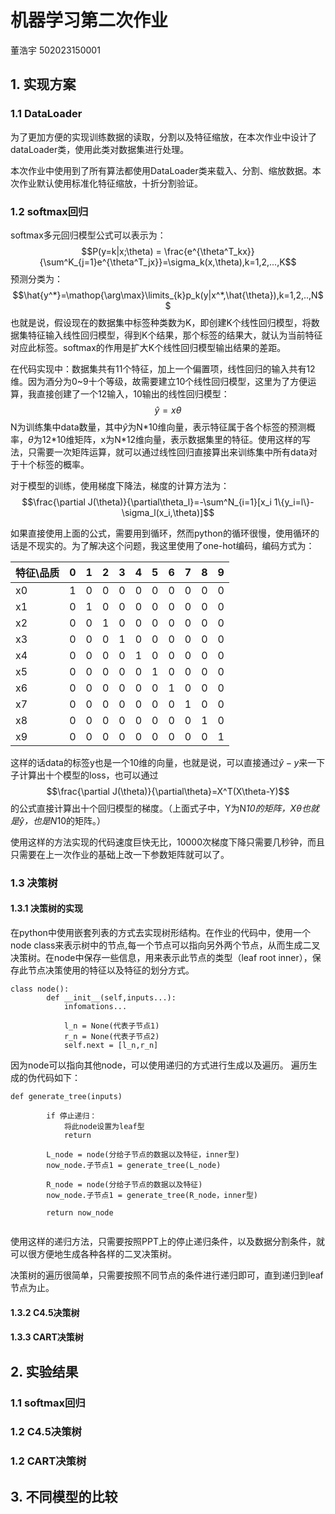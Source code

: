 # 机器学习第二次作业
董浩宇 502023150001

##  1. 实现方案
### 1.1 DataLoader
为了更加方便的实现训练数据的读取，分割以及特征缩放，在本次作业中设计了dataLoader类，使用此类对数据集进行处理。

本次作业中使用到了所有算法都使用DataLoader类来载入、分割、缩放数据。本次作业默认使用标准化特征缩放，十折分割验证。

### 1.2 softmax回归
softmax多元回归模型公式可以表示为：
$$P(y=k|x;\theta) = \frac{e^{\theta^T_kx}}{\sum^K_{j=1}e^{\theta^T_jx}}=\sigma_k(x,\theta),k=1,2,...,K$$
预测分类为：
$$\hat{y^*}=\mathop{\arg\max}\limits_{k}p_k(y|x^*,\hat{\theta}),k=1,2,..,N$$
也就是说，假设现在的数据集中标签种类数为K，即创建K个线性回归模型，将数据集特征输入线性回归模型，得到K个结果，那个标签的结果大，就认为当前特征对应此标签。softmax的作用是扩大K个线性回归模型输出结果的差距。

在代码实现中：数据集共有11个特征，加上一个偏置项，线性回归的输入共有12维。因为酒分为0~9十个等级，故需要建立10个线性回归模型，这里为了方便运算，我直接创建了一个12输入，10输出的线性回归模型：
$$\hat{y} = x \theta $$
N为训练集中data数量，其中$\hat{y}$为N*10维向量，表示特征属于各个标签的预测概率，$\theta$为12\*10维矩阵，x为N\*12维向量，表示数据集里的特征。使用这样的写法，只需要一次矩阵运算，就可以通过线性回归直接算出来训练集中所有data对于十个标签的概率。

对于模型的训练，使用梯度下降法，梯度的计算方法为：
$$\frac{\partial J(\theta)}{\partial\theta_l}=-\sum^N_{i=1}[x_i 1\{y_i=l\}-\sigma_l(x_i,\theta)]$$

如果直接使用上面的公式，需要用到循环，然而python的循环很慢，使用循环的话是不现实的。为了解决这个问题，我这里使用了one-hot编码，编码方式为：

|   特征\品质   | 0  | 1  |2|3|4|5|6|7|8|9|
|  ----   | ----  | ----  |---- |---- |---- |---- |---- |---- |---- |---- |
| x0  | 1 | 0 | 0|0 |0 |0 |0 |0 |0 |0 |0 |0 |
| x1  | 0 | 1 |0 |0 |0 |0 |0 |0 |0 |0 |0 |
| x2  | 0 | 0 | 1|0 |0 |0 |0 |0 |0 |0 |0 |
| x3  | 0 | 0 |0|1 |0 |0 |0 |0 |0 |0 |0 |
| x4  | 0 | 0 |0 |0 |1 |0 |0 |0 |0 |0 |0 |
| x5  | 0 | 0 | 0|0 |0 |1 |0 |0 |0 |0 |0 |
| x6  | 0 | 0 |0|0 |0 |0 |1 |0 |0 |0 |0 |
| x7  | 0 | 0 |0 |0 |0 |0 |0 |1 |0 |0 |0 |
| x8  | 0 |0 | 0|0 |0 |0 |0 |0 |1 |0 |0 |
| x9  | 0 | 0 |0|0 |0 |0 |0 |0 |0 |1 |0 |0 |

这样的话data的标签y也是一个10维的向量，也就是说，可以直接通过$\hat{y}-y$来一下子计算出十个模型的loss，也可以通过
$$\frac{\partial J(\theta)}{\partial\theta}=X^T(X\theta-Y)$$
的公式直接计算出十个回归模型的梯度。（上面式子中，Y为N*10的矩阵，$X\theta$也就是$\hat{y}$，也是N*10的矩阵。）

使用这样的方法实现的代码速度巨快无比，10000次梯度下降只需要几秒钟，而且只需要在上一次作业的基础上改一下参数矩阵就可以了。

### 1.3 决策树
#### 1.3.1 决策树的实现
在python中使用嵌套列表的方式去实现树形结构。在作业的代码中，使用一个node class来表示树中的节点,每一个节点可以指向另外两个节点，从而生成二叉决策树。在node中保存一些信息，用来表示此节点的类型（leaf root inner），保存此节点决策使用的特征以及特征的划分方式。

```
class node():
        def __init__(self,inputs...):
            infomations...

            l_n = None(代表子节点1)
            r_n = None(代表子节点2)
            self.next = [l_n,r_n]
```
因为node可以指向其他node，可以使用递归的方式进行生成以及遍历。
遍历生成的伪代码如下：
```
def generate_tree(inputs)  
        
        if 停止递归：
            将此node设置为leaf型
            return

        L_node = node(分给子节点的数据以及特征，inner型)
        now_node.子节点1 = generate_tree(L_node)
    
        R_node = node(分给子节点的数据以及特征)
        now_node.子节点1 = generate_tree(R_node，inner型)

        return now_node
        
```
使用这样的递归方法，只需要按照PPT上的停止递归条件，以及数据分割条件，就可以很方便地生成各种各样的二叉决策树。

决策树的遍历很简单，只需要按照不同节点的条件进行递归即可，直到递归到leaf节点为止。

#### 1.3.2 C4.5决策树

#### 1.3.3 CART决策树

##  2. 实验结果
### 1.1 softmax回归
### 1.2 C4.5决策树
### 1.2 CART决策树

## 3. 不同模型的比较